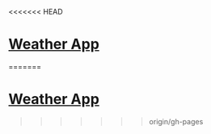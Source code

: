 <<<<<<< HEAD
# [Weather App](https://LeahSmyth.github.io/weather-app/index.html)
=======
# [Weather App](https://LeahSmyth.github.io/weather-app/index.html)
>>>>>>> origin/gh-pages
